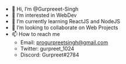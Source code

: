 - 👋 Hi, I’m @Gurpreeet-Singh
- 👀 I’m interested in WebDev
- 🌱 I’m currently learning ReactJS and NodeJS
- 💞️ I’m looking to collaborate on Web Projects
- 📫 How to reach me
  - Email: progurpreetsingh@gmail.com
  - Twitter: gurpreet_1024
  - Discord: Gurpreet#2784

<!---
Gurpreeet-Singh/Gurpreeet-Singh is a ✨ special ✨ repository because its `README.md` (this file) appears on your GitHub profile.
You can click the Preview link to take a look at your changes.
--->
